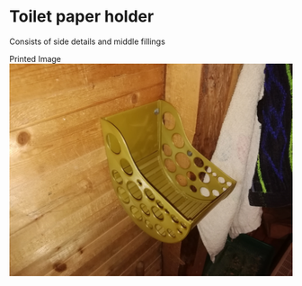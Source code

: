 # Toilet paper holder
Consists of side details and middle fillings

Printed Image
![Printed Image](images/IMG_20210119_003626.jpg "Printed Image")
